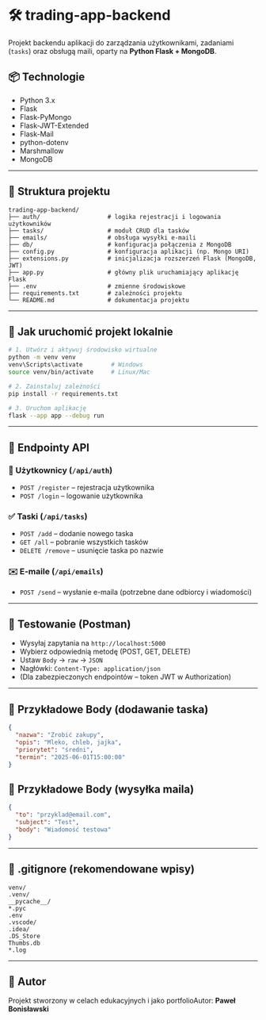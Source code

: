 # 🛠️ trading-app-backend

Projekt backendu aplikacji do zarządzania użytkownikami, zadaniami (`tasks`) oraz obsługą maili, oparty na **Python Flask + MongoDB**.

## 📦 Technologie

- Python 3.x
- Flask
- Flask-PyMongo
- Flask-JWT-Extended
- Flask-Mail
- python-dotenv
- Marshmallow
- MongoDB

---

## 📁 Struktura projektu

```
trading-app-backend/
├── auth/                   # logika rejestracji i logowania użytkowników
├── tasks/                  # moduł CRUD dla tasków
├── emails/                 # obsługa wysyłki e-maili
├── db/                     # konfiguracja połączenia z MongoDB
├── config.py               # konfiguracja aplikacji (np. Mongo URI)
├── extensions.py           # inicjalizacja rozszerzeń Flask (MongoDB, JWT)
├── app.py                  # główny plik uruchamiający aplikację Flask
├── .env                    # zmienne środowiskowe
├── requirements.txt        # zależności projektu
└── README.md               # dokumentacja projektu
```

---

## 🚀 Jak uruchomić projekt lokalnie

```bash
# 1. Utwórz i aktywuj środowisko wirtualne
python -m venv venv
venv\Scripts\activate        # Windows
source venv/bin/activate     # Linux/Mac

# 2. Zainstaluj zależności
pip install -r requirements.txt

# 3. Uruchom aplikację
flask --app app --debug run
```

---

## 🔐 Endpointy API

### 🔑 Użytkownicy (`/api/auth`)

- `POST /register` – rejestracja użytkownika
- `POST /login` – logowanie użytkownika

### ✅ Taski (`/api/tasks`)

- `POST /add` – dodanie nowego taska
- `GET /all` – pobranie wszystkich tasków
- `DELETE /remove` – usunięcie taska po nazwie

### ✉️ E-maile (`/api/emails`)

- `POST /send` – wysłanie e-maila (potrzebne dane odbiorcy i wiadomości)

---

## 🧪 Testowanie (Postman)

- Wysyłaj zapytania na `http://localhost:5000`
- Wybierz odpowiednią metodę (POST, GET, DELETE)
- Ustaw `Body` → `raw` → `JSON`
- Nagłówki: `Content-Type: application/json`
- (Dla zabezpieczonych endpointów – token JWT w Authorization)

---

## 📄 Przykładowe Body (dodawanie taska)

```json
{
  "nazwa": "Zrobić zakupy",
  "opis": "Mleko, chleb, jajka",
  "priorytet": "średni",
  "termin": "2025-06-01T15:00:00"
}
```

## 📄 Przykładowe Body (wysyłka maila)

```json
{
  "to": "przyklad@email.com",
  "subject": "Test",
  "body": "Wiadomość testowa"
}
```

---

## 🧹 .gitignore (rekomendowane wpisy)

```
venv/
.venv/
__pycache__/
*.pyc
.env
.vscode/
.idea/
.DS_Store
Thumbs.db
*.log
```

---

## 📌 Autor

Projekt stworzony w celach edukacyjnych i jako portfolioAutor: **Paweł Bonisławski**
